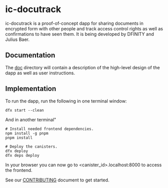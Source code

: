 # ic-docutrack

ic-docutrack is a proof-of-concept dapp for sharing documents in encrypted form with other people and track access control rights as well as confirmations to have seen them. It is being developed by DFINITY and Julius Baer.

## Documentation

The [doc](doc/) directory will contain a description of the high-level design of the dapp as well as user instructions.

## Implementation

To run the dapp, run the following in one terminal window:

```
dfx start --clean
```

And in another terminal"

```
# Install needed frontend dependencies.
npm install -g pnpm
pnpm install

# Deploy the canisters.
dfx deploy
dfx deps deploy
```

In your browser you can now go to <canister_id>.localhost:8000 to access the frontend.

See our [CONTRIBUTING](.github/CONTRIBUTING.md) document to get started.
